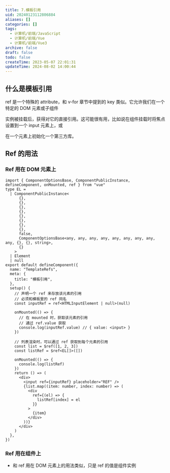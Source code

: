 ```yaml
---
title: 7.模板引用
uid: 20240123112806884
aliases: []
categories: []
tags:
  - 计算机/前端/JavaScript
  - 计算机/前端/Vue
  - 计算机/前端/Vue3
archive: false
draft: false
todo: false
createTime: 2023-05-07 22:01:31
updateTime: 2024-08-02 14:00:44
---
```


## 什么是模板引用

ref 是一个特殊的 attribute，和 v-for 章节中提到的 key 类似。它允许我们在一个特定的 DOM 元素或子组件

实例被挂载后，获得对它的直接引用。这可能很有用，比如说在组件挂载时将焦点设置到一个 input 元素上，或

在一个元素上初始化一个第三方库。

## Ref 的用法

### Ref 用在 DOM 元素上

```tsx
import { ComponentOptionsBase, ComponentPublicInstance, defineComponent, onMounted, ref } from "vue"
type EL =
  | ComponentPublicInstance<
      {},
      {},
      {},
      {},
      {},
      {},
      {},
      {},
      false,
      ComponentOptionsBase<any, any, any, any, any, any, any, any, any, {}, {}, string>,
      {}
    >
  | Element
  | null
export default defineComponent({
  name: "TemplateRefs",
  meta: {
    title: "模板引用",
  },
  setup() {
    // 声明一个 ref 来存放该元素的引用
    // 必须和模板里的 ref 同名
    const inputRef = ref<HTMLInputElement | null>(null)

    onMounted(() => {
      // 在 mounted 时，获取该元素的引用
      // 通过 ref.value 获取
      console.log(inputRef.value) // { value: <input> }
    })

    // 列表渲染时，可以通过 ref 获取到每个元素的引用
    const list = $ref([1, 2, 3])
    const listRef = $ref<EL[]>([])

    onMounted(() => {
      console.log(listRef)
    })
    return () => (
      <div>
        <input ref={inputRef} placeholder="REF" />
        {list.map((item: number, index: number) => (
          <div
            ref={(el) => {
              listRef[index] = el
            }}
          >
            {item}
          </div>
        ))}
      </div>
    )
  },
})
```

### Ref 用在组件上

- 和 ref 用在 DOM 元素上的用法类似，只是 ref 的值是组件实例
